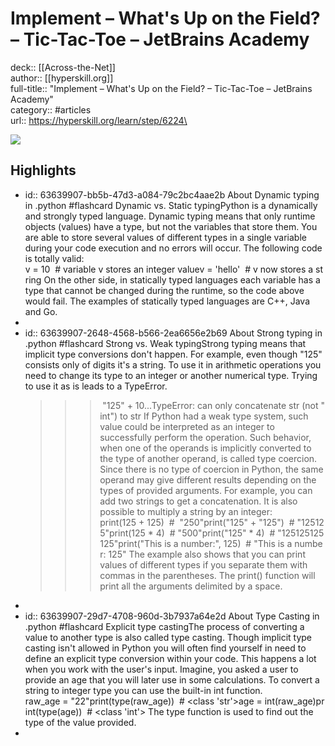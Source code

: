 # Implement – What's Up on the Field? – Tic-Tac-Toe – JetBrains Academy

deck:: [[Across-the-Net]]\
author:: [[hyperskill.org]]\
full-title:: "Implement – What's Up on the Field? – Tic-Tac-Toe – JetBrains Academy"\
category:: #articles\
url:: https://hyperskill.org/learn/step/6224\

![](https://readwise-assets.s3.amazonaws.com/static/images/article3.5c705a01b476.png)
## Highlights
- id:: 63639907-bb5b-47d3-a084-79c2bc4aae2b
   About Dynamic typing in .python #flashcard 
    Dynamic vs. Static typingPython is a dynamically and strongly typed language. Dynamic typing means that only runtime objects (values) have a type, but not the variables that store them. You are able to store several values of different types in a single variable during your code execution and no errors will occur.
     The following code is totally valid:
     v = 10  # variable v stores an integer valuev = 'hello'  # v now stores a string
     On the other side, in statically typed languages each variable has a type that cannot be changed during the runtime, so the code above would fail. The examples of statically typed languages are C++, Java and Go.
-
- id:: 63639907-2648-4568-b566-2ea6656e2b69
   About Strong typing in .python #flashcard 
    Strong vs. Weak typingStrong typing means that implicit type conversions don't happen. For example, even though "125" consists only of digits it's a string. To use it in arithmetic operations you need to change its type to an integer or another numerical type. Trying to use it as is leads to a TypeError.
     >>> "125" + 10...TypeError: can only concatenate str (not "int") to str
     If Python had a weak type system, such value could be interpreted as an integer to successfully perform the operation. Such behavior, when one of the operands is implicitly converted to the type of another operand, is called type coercion.
     Since there is no type of coercion in Python, the same operand may give different results depending on the types of provided arguments. For example, you can add two strings to get a concatenation. It is also possible to multiply a string by an integer:
     print(125 + 125)  #  "250"print("125" + "125")  # "125125"print(125 * 4)  # "500"print("125" * 4)  # "125125125125"print("This is a number:", 125)  # "This is a number: 125"
     The example also shows that you can print values of different types if you separate them with commas in the parentheses. The print() function will print all the arguments delimited by a space.
-
- id:: 63639907-29d7-4708-960d-3b7937a64e2d
   About Type Casting in .python #flashcard 
    Explicit type castingThe process of converting a value to another type is also called type casting. Though implicit type casting isn't allowed in Python you will often find yourself in need to define an explicit type conversion within your code. This happens a lot when you work with the user's input.
     Imagine, you asked a user to provide an age that you will later use in some calculations. To convert a string to integer type you can use the built-in int function.
     raw_age = "22"print(type(raw_age))  # <class 'str'>age = int(raw_age)print(type(age))  # <class 'int'>
     The type function is used to find out the type of the value provided.
-